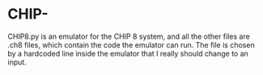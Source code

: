 # CHIP-
CHIP8.py is an emulator for the CHIP 8 system, and all the other files are .ch8 files, which
contain the code the emulator can run. The file is chosen by a hardcoded line inside the
emulator that I really should change to an input.
